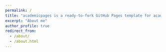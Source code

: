 ```yaml
---
permalink: /
title: "academicpages is a ready-to-fork GitHub Pages template for academic personal websites"
excerpt: "About me"
author_profile: true
redirect_from: 
  - /about/
  - /about.html
---
```


<html>
  <head>
    <style>
      .slideshow-container {
        max-width: 1000px;
        position: relative;
        margin: auto;
        overflow: hidden;
      }
      
      .mySlides {
        display: none;
      }
      
      .prev, .next {
        cursor: pointer;
        position: absolute;
        top: 50%;
        width: auto;
        margin-top: -22px;
        padding: 16px;
        color: white;
        font-weight: bold;
        font-size: 18px;
        transition: 0.6s ease;
        border-radius: 0 3px 3px 0;
        user-select: none;
      }
      
      .next {
        right: 0;
        border-radius: 3px 0 0 3px;
      }
      
      .prev:hover, .next:hover {
        background-color: rgba(0,0,0,0.8);
      }
    </style>
  </head>
  <body>
    <div class="slideshow-container">
      <div class="mySlides">
        <img src="/images/image4.jpg" style="width:100%">
      </div>
      <div class="mySlides">
        <img src="/images/image5.jpg" style="width:100%">
      </div>
      <div class="mySlides">
        <img src="/images/image6.jpg" style="width:100%">
      </div>
      <a class="prev" onclick="plusSlides(-1)">&#10094;</a>
      <a class="next" onclick="plusSlides(1)">&#10095;</a>
    </div>
    <script>
      var slideIndex = 1;
      showSlides(slideIndex);
      
      function plusSlides(n) {
        showSlides(slideIndex += n);
      }
      
      function showSlides(n) {
        var i;
        var slides = document.getElementsByClassName("mySlides");
        if (n > slides.length) {slideIndex = 1}
        if (n < 1) {slideIndex = slides.length}
        for (i = 0; i < slides.length; i++) {
            slides[i].style.display = "none";
        }
        slides[slideIndex-1].style.display = "block";
      }
    </script>
  </body>
</html>
